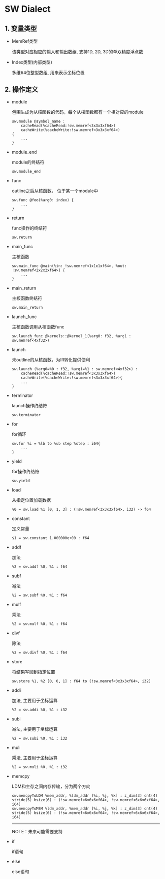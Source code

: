 # SW Dialect

## 1. 变量类型

-   MemRef类型

    该类型对应相应的输入和输出数组, 支持1D, 2D, 3D的单双精度浮点数

-   Index类型(内部类型)

    多维64位整型数组, 用来表示坐标位置

## 2. 操作定义

-   module

    包围生成为从核函数的代码，每个从核函数都有一个相对应的module

    ```
    sw.module @symbol_name :
    	cacheRead(%cacheRead:!sw.memref<3x3x3xf64>)
    	cacheWrite(%cacheWrite:!sw.memref<3x3x3xf64>)
    {
        ...
    }
    ```

-   module_end

    module的终结符

    ```
    sw.module_end
    ```
    
    

-   func

    outline之后从核函数， 位于某一个module中

    ```
    sw.func @foo(%arg0: index) {
    	...
    }
    ```

-   return 

    func操作的终结符

    ```
    sw.return
    ```

-   main_func

    主核函数

    ```
    sw.main_func @main(%in: !sw.memref<1x1x1xf64>, %out: !sw.memref<2x2x2xf64>) {
    	...
    }
    ```

-   main_return

    主核函数终结符

    ```
    sw.main_return
    ```

-   launch_func

    主核函数调用从核函数func

    ```
    sw.launch_func @kernels::@kernel_1(%arg0: f32, %arg1 : sw.memref<4xf32>)
    ```

-   launch

    未outline的从核函数，为IR转化提供便利

    ```
    sw.launch (%arg0=%0 : f32, %arg1=%1 : sw.memref<4xf32>) :
    	cacheRead(%cacheRead:!sw.memref<3x3x3xf64>)
    	cacheWrite(%cacheWrite:!sw.memref<3x3x3xf64>){
    	...
    }
    ```

-   terminator

    launch操作终结符

    ```
    sw.terminator
    ```
    
-   for

    for循环

    ```
    sw.for %i = %lb to %ub step %step : i64{
    	...
    }
    ```

-   yield

    for操作终结符

    ```
    sw.yield
    ```

-   load

    从指定位置加载数据

    ```
    %0 = sw.load %1 [0, 1, 3] : (!sw.memref<3x3x3xf64>, i32) -> f64
    ```

-   constant

    定义常量

    ```
    $1 = sw.constant 1.000000e+00 : f64
    ```

-   addf

    加法

    ```
    %2 = sw.addf %0, %1 : f64
    ```

-   subf

    减法

    ```
    %2 = sw.subf %0, %1 : f64
    ```

-   mulf

    乘法

    ```
    %2 = sw.mulf %0, %1 : f64
    ```

-   divf

    除法

    ```
    %2 = sw.divf %0, %1 : f64
    ```

-   store

    将结果写回到指定位置

    ```
    sw.store %1, %2 [0, 0, 1] : f64 to (!sw.memref<3x3x3xf64>, i32)
    ```
    
-   addi

    加法, 主要用于坐标运算

    ```
    %2 = sw.addi %0, %1 : i32
    ```
    
-   subi

    减法, 主要用于坐标运算

    ```
    %2 = sw.subi %0, %1 : i32
    ```
    
-   muli

    乘法, 主要用于坐标运算

    ```
    %2 = sw.muli %0, %1 : i32
    ```
    
-   memcpy

    LDM和主存之间内存传输，分为两个方向

    ```
    sw.memcpyToLDM %mem_addr, %ldm_addr [%i, %j, %k] : z_dim(3) cnt(4) stride(5) bsize(6) : (!sw.memref<6x6x6xf64>, !sw.memref<6x6x6xf64>, i64)
    sw.memcpyToMEM %ldm_addr, %mem_addr [%i, %j, %k] : z_dim(3) cnt(4) stride(5) bsize(6) : (!sw.memref<6x6x6xf64>, !sw.memref<6x6x6xf64>, i64)
    ```

    ------

    NOTE：未来可能需要支持

-   if

    if语句

-   else

    else语句